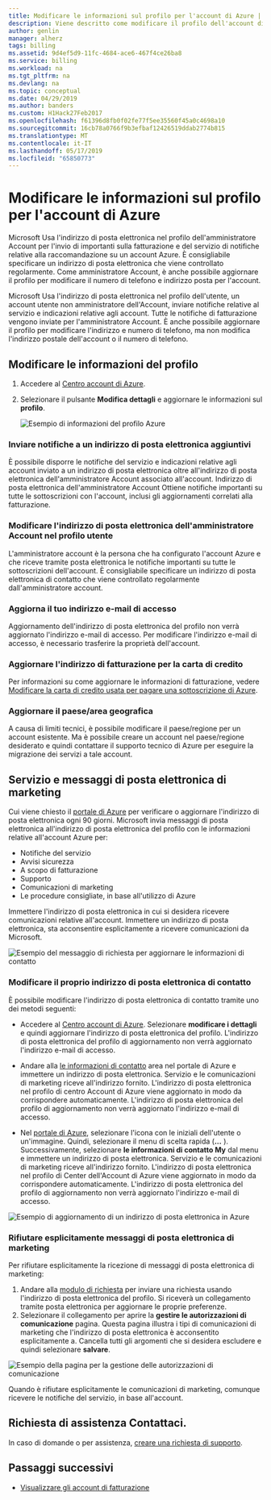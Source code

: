 ```yaml
---
title: Modificare le informazioni sul profilo per l'account di Azure | Microsoft Docs
description: Viene descritto come modificare il profilo dell'account di amministrazione di Azure e l'indirizzo di posta elettronica di contatto.
author: genlin
manager: alherz
tags: billing
ms.assetid: 9d4ef5d9-11fc-4684-ace6-467f4ce26ba8
ms.service: billing
ms.workload: na
ms.tgt_pltfrm: na
ms.devlang: na
ms.topic: conceptual
ms.date: 04/29/2019
ms.author: banders
ms.custom: H1Hack27Feb2017
ms.openlocfilehash: f61396d8fb0f02fe77f5ee35560f45a0c4698a10
ms.sourcegitcommit: 16cb78a0766f9b3efbaf12426519ddab2774b815
ms.translationtype: MT
ms.contentlocale: it-IT
ms.lasthandoff: 05/17/2019
ms.locfileid: "65850773"
---
```

# <a name="change-the-profile-information-for-your-azure-account"></a>Modificare le informazioni sul profilo per l'account di Azure

Microsoft Usa l'indirizzo di posta elettronica nel profilo dell'amministratore Account per l'invio di importanti sulla fatturazione e del servizio di notifiche relative alla raccomandazione su un account Azure. È consigliabile specificare un indirizzo di posta elettronica che viene controllato regolarmente. Come amministratore Account, è anche possibile aggiornare il profilo per modificare il numero di telefono e indirizzo posta per l'account.

Microsoft Usa l'indirizzo di posta elettronica nel profilo dell'utente, un account utente non amministratore dell'Account, inviare notifiche relative al servizio e indicazioni relative agli account. Tutte le notifiche di fatturazione vengono inviate per l'amministratore Account. È anche possibile aggiornare il profilo per modificare l'indirizzo e numero di telefono, ma non modifica l'indirizzo postale dell'account o il numero di telefono.

## <a name="change-your-profile-information"></a>Modificare le informazioni del profilo

1. Accedere al [Centro account di Azure](https://account.azure.com/Profile).
1. Selezionare il pulsante **Modifica dettagli** e aggiornare le informazioni sul **profilo**.

   ![Esempio di informazioni del profilo Azure](./media/billing-how-to-change-azure-account-profile/profile.png)

### <a name="send-notifications-to-an-additional-email-address"></a>Inviare notifiche a un indirizzo di posta elettronica aggiuntivi

È possibile disporre le notifiche del servizio e indicazioni relative agli account inviato a un indirizzo di posta elettronica oltre all'indirizzo di posta elettronica dell'amministratore Account associato all'account. Indirizzo di posta elettronica dell'amministratore Account Ottiene notifiche importanti su tutte le sottoscrizioni con l'account, inclusi gli aggiornamenti correlati alla fatturazione.

### <a name="change-the-account-administrators-email-address-in-your-profile"></a>Modificare l'indirizzo di posta elettronica dell'amministratore Account nel profilo utente

L'amministratore account è la persona che ha configurato l'account Azure e che riceve tramite posta elettronica le notifiche importanti su tutte le sottoscrizioni dell'account. È consigliabile specificare un indirizzo di posta elettronica di contatto che viene controllato regolarmente dall'amministratore account.

### <a name="update-your-sign-in-email-address"></a>Aggiorna il tuo indirizzo e-mail di accesso

Aggiornamento dell'indirizzo di posta elettronica del profilo non verrà aggiornato l'indirizzo e-mail di accesso. Per modificare l'indirizzo e-mail di accesso, è necessario trasferire la proprietà dell'account.

### <a name="update-the-billing-address-for-your-credit-card"></a>Aggiornare l'indirizzo di fatturazione per la carta di credito

Per informazioni su come aggiornare le informazioni di fatturazione, vedere [Modificare la carta di credito usata per pagare una sottoscrizione di Azure](billing-how-to-change-credit-card.md).

### <a name="update-your-countryregion"></a>Aggiornare il paese/area geografica

A causa di limiti tecnici, è possibile modificare il paese/regione per un account esistente. Ma è possibile creare un account nel paese/regione desiderato e quindi contattare il supporto tecnico di Azure per eseguire la migrazione dei servizi a tale account.

## <a name="service-and-marketing-emails"></a>Servizio e messaggi di posta elettronica di marketing

Cui viene chiesto il [portale di Azure](https://portal.azure.com) per verificare o aggiornare l'indirizzo di posta elettronica ogni 90 giorni. Microsoft invia messaggi di posta elettronica all'indirizzo di posta elettronica del profilo con le informazioni relative all'account Azure per:

- Notifiche del servizio
- Avvisi sicurezza
- A scopo di fatturazione
- Supporto
- Comunicazioni di marketing
- Le procedure consigliate, in base all'utilizzo di Azure

Immettere l'indirizzo di posta elettronica in cui si desidera ricevere comunicazioni relative all'account. Immettere un indirizzo di posta elettronica, sta acconsentire esplicitamente a ricevere comunicazioni da Microsoft.

![Esempio del messaggio di richiesta per aggiornare le informazioni di contatto](./media/billing-how-to-change-azure-account-profile/update-contact-information.png)

### <a name="change-your-contact-email-address"></a>Modificare il proprio indirizzo di posta elettronica di contatto

È possibile modificare l'indirizzo di posta elettronica di contatto tramite uno dei metodi seguenti:

* Accedere al [Centro account di Azure](https://account.azure.com/Profile). Selezionare **modificare i dettagli** e quindi aggiornare l'indirizzo di posta elettronica del profilo. L'indirizzo di posta elettronica del profilo di aggiornamento non verrà aggiornato l'indirizzo e-mail di accesso.

* Andare alla [le informazioni di contatto](https://portal.azure.com/#blade/HubsExtension/ContactInfoBlade) area nel portale di Azure e immettere un indirizzo di posta elettronica. Servizio e le comunicazioni di marketing riceve all'indirizzo fornito. L'indirizzo di posta elettronica nel profilo di centro Account di Azure viene aggiornato in modo da corrispondere automaticamente. L'indirizzo di posta elettronica del profilo di aggiornamento non verrà aggiornato l'indirizzo e-mail di accesso.

* Nel [portale di Azure](https://portal.azure.com/#blade/HubsExtension/ContactInfoBlade), selezionare l'icona con le iniziali dell'utente o un'immagine. Quindi, selezionare il menu di scelta rapida (**...** ). Successivamente, selezionare **le informazioni di contatto My** dal menu e immettere un indirizzo di posta elettronica. Servizio e le comunicazioni di marketing riceve all'indirizzo fornito. L'indirizzo di posta elettronica nel profilo di Center dell'Account di Azure viene aggiornato in modo da corrispondere automaticamente. L'indirizzo di posta elettronica del profilo di aggiornamento non verrà aggiornato l'indirizzo e-mail di accesso.

![Esempio di aggiornamento di un indirizzo di posta elettronica in Azure](./media/billing-how-to-change-azure-account-profile/azure-contact-information.png)

### <a name="opt-out-of-marketing-emails"></a>Rifiutare esplicitamente messaggi di posta elettronica di marketing

Per rifiutare esplicitamente la ricezione di messaggi di posta elettronica di marketing:

1. Andare alla [modulo di richiesta](https://account.microsoft.com/profile/permissions-link-request) per inviare una richiesta usando l'indirizzo di posta elettronica del profilo. Si riceverà un collegamento tramite posta elettronica per aggiornare le proprie preferenze.
2. Selezionare il collegamento per aprire la **gestire le autorizzazioni di comunicazione** pagina. Questa pagina illustra i tipi di comunicazioni di marketing che l'indirizzo di posta elettronica è acconsentito esplicitamente a. Cancella tutti gli argomenti che si desidera escludere e quindi selezionare **salvare**.


![Esempio della pagina per la gestione delle autorizzazioni di comunicazione](./media/billing-how-to-change-azure-account-profile/manage-communication-permissions.png)

Quando è rifiutare esplicitamente le comunicazioni di marketing, comunque ricevere le notifiche del servizio, in base all'account.

## <a name="need-help-contact-us"></a>Richiesta di assistenza Contattaci.

In caso di domande o per assistenza, [creare una richiesta di supporto](https://go.microsoft.com/fwlink/?linkid=2083458).

## <a name="next-steps"></a>Passaggi successivi
- [Visualizzare gli account di fatturazione](billing-view-all-accounts.md)
